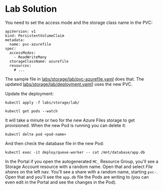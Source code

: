# Lab Solution

You need to set the access mode and the storage class name in the PVC:

```
apiVersion: v1
kind: PersistentVolumeClaim
metadata:
  name: pvc-azurefile
spec:
  accessModes:
    - ReadWriteMany
  storageClassName: azurefile
  resources:
    # ...
```

The sample file in [labs/storage/lab/pvc-azurefile.yaml](./lab/pvc-azurefile.yaml) does that. The updated [labs/storage/lab/deployment.yaml](./lab/deployment.yaml)] uses the new PVC.

Update the deployment:

```
kubectl apply -f labs/storage/lab/

kubectl get pods --watch
```

It will take a minute or two for the new Azure Files storage to get provisioned. When the new Pod is running you can delete it:

```
kubectl delte pod <pod-name>
```

And then check the database file in the new Pod:

```
kubectl exec -it deploy/queue-worker -- cat /mnt/database/app.db
```

In the Portal if you open the autogenerated `MC_` Resource Group, you'll see a Storage Account resource with a random name. Open that and select _File shares_ on the left nav. You'll see a share with a random name, starting `pvc-`. Open that and you'll see the `app.db` file the Pods are writing to (you can even edit in the Portal and see the changes in the Pod).
